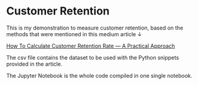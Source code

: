 # Customer Retention

This is my demonstration to measure customer retention, based on the methods that were mentioned in this medium article ↓

[How To Calculate Customer Retention Rate — A Practical Approach](https://towardsdatascience.com/how-to-calculate-customer-retention-rate-a-practical-approach-1c97709d495f)

The csv file contains the dataset to be used with the Python snippets provided in the article.

The Jupyter Notebook is the whole code compiled in one single notebook.
